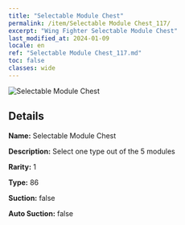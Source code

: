 ```yaml
---
title: "Selectable Module Chest"
permalink: /item/Selectable Module Chest_117/
excerpt: "Wing Fighter Selectable Module Chest"
last_modified_at: 2024-01-09
locale: en
ref: "Selectable Module Chest_117.md"
toc: false
classes: wide
---
```



 ![Selectable Module Chest](/images/item/Selectable_Module_Chest_p.png)



## Details

 **Name:** Selectable Module Chest 

 **Description:** Select one type out of the 5 modules

 **Rarity:** 1 

 **Type:** 86 

 **Suction:** false 

 **Auto Suction:** false 



